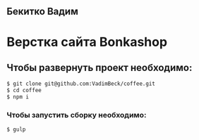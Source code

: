 ## Бекитко Вадим

# Верстка сайта Bonkashop

##  Чтобы развернуть проект необходимо:
```sh
$ git clone git@github.com:VadimBeck/coffee.git
$ cd coffee
$ npm i
```

### Чтобы запустить сборку необходимо:
```sh
$ gulp
```
